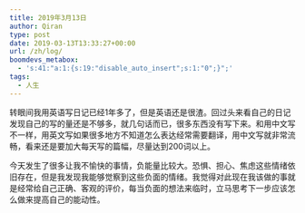 ```yaml
---
title: 2019年3月13日
author: Qiran
type: post
date: 2019-03-13T13:33:27+00:00
url: /zh/log/
boomdevs_metabox:
  - 's:41:"a:1:{s:19:"disable_auto_insert";s:1:"0";}";'
tags:
  - 人生
---
```

转眼间我用英语写日记已经1年多了，但是英语还是很渣。回过头来看自己的日记发现自己的写的量还是不够多，就几句话而已，很多东西没有写下来。和用中文写不一样，用英文写如果很多地方不知道怎么表达经常需要翻译，用中文写就非常流畅，看来还是要加大每天写的篇幅，尽量达到200词以上。

今天发生了很多让我不愉快的事情，负能量比较大。恐惧、担心、焦虑这些情绪依旧存在，但是我发现我能够觉察到这些负面的情绪。我觉得对此现在我该做的事就是经常给自己正确、客观的评价，每当负面的想法来临时，立马思考下一步应该怎么做来提高自己的能动性。
